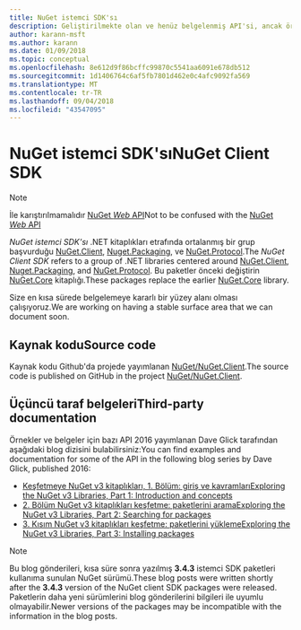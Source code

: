 ```yaml
---
title: NuGet istemci SDK'sı
description: Geliştirilmekte olan ve henüz belgelenmiş API'si, ancak örnekler Dave Glick'ın blogunda kullanılabilir.
author: karann-msft
ms.author: karann
ms.date: 01/09/2018
ms.topic: conceptual
ms.openlocfilehash: 8e612d9f86bcffc99870c5541aa6091e678db512
ms.sourcegitcommit: 1d1406764c6af5fb7801d462e0c4afc9092fa569
ms.translationtype: MT
ms.contentlocale: tr-TR
ms.lasthandoff: 09/04/2018
ms.locfileid: "43547095"
---
```

# <a name="nuget-client-sdk"></a><span data-ttu-id="08c2b-103">NuGet istemci SDK'sı</span><span class="sxs-lookup"><span data-stu-id="08c2b-103">NuGet Client SDK</span></span>

> [!Note]
> <span data-ttu-id="08c2b-104">İle karıştırılmamalıdır [NuGet *Web* API](https://docs.microsoft.com/en-us/nuget/api/overview)</span><span class="sxs-lookup"><span data-stu-id="08c2b-104">Not to be confused with the [NuGet *Web* API](https://docs.microsoft.com/en-us/nuget/api/overview)</span></span>

<span data-ttu-id="08c2b-105">*NuGet istemci SDK'sı* .NET kitaplıkları etrafında ortalanmış bir grup başvurduğu [NuGet.Client](https://www.nuget.org/packages/NuGet.Client), [Nuget.Packaging](https://www.nuget.org/packages/NuGet.Packaging), ve [NuGet.Protocol](https://www.nuget.org/packages/NuGet.Protocol).</span><span class="sxs-lookup"><span data-stu-id="08c2b-105">The *NuGet Client SDK* refers to a group of .NET libraries centered around [NuGet.Client](https://www.nuget.org/packages/NuGet.Client), [Nuget.Packaging](https://www.nuget.org/packages/NuGet.Packaging), and [NuGet.Protocol](https://www.nuget.org/packages/NuGet.Protocol).</span></span> <span data-ttu-id="08c2b-106">Bu paketler önceki değiştirin [NuGet.Core](https://www.nuget.org/packages/NuGet.Core/) kitaplığı.</span><span class="sxs-lookup"><span data-stu-id="08c2b-106">These packages replace the earlier [NuGet.Core](https://www.nuget.org/packages/NuGet.Core/) library.</span></span>

<span data-ttu-id="08c2b-107">Size en kısa sürede belgelemeye kararlı bir yüzey alanı olması çalışıyoruz.</span><span class="sxs-lookup"><span data-stu-id="08c2b-107">We are working on having a stable surface area that we can document soon.</span></span>

## <a name="source-code"></a><span data-ttu-id="08c2b-108">Kaynak kodu</span><span class="sxs-lookup"><span data-stu-id="08c2b-108">Source code</span></span>

<span data-ttu-id="08c2b-109">Kaynak kodu Github'da projede yayımlanan [NuGet/NuGet.Client](https://github.com/NuGet/NuGet.Client).</span><span class="sxs-lookup"><span data-stu-id="08c2b-109">The source code is published on GitHub in the project [NuGet/NuGet.Client](https://github.com/NuGet/NuGet.Client).</span></span>

## <a name="third-party-documentation"></a><span data-ttu-id="08c2b-110">Üçüncü taraf belgeleri</span><span class="sxs-lookup"><span data-stu-id="08c2b-110">Third-party documentation</span></span>

<span data-ttu-id="08c2b-111">Örnekler ve belgeler için bazı API 2016 yayımlanan Dave Glick tarafından aşağıdaki blog dizisini bulabilirsiniz:</span><span class="sxs-lookup"><span data-stu-id="08c2b-111">You can find examples and documentation for some of the API in the following blog series by Dave Glick, published 2016:</span></span>

- [<span data-ttu-id="08c2b-112">Keşfetmeye NuGet v3 kitaplıkları, 1. Bölüm: giriş ve kavramları</span><span class="sxs-lookup"><span data-stu-id="08c2b-112">Exploring the NuGet v3 Libraries, Part 1: Introduction and concepts</span></span>](http://daveaglick.com/posts/exploring-the-nuget-v3-libraries-part-1)
- [<span data-ttu-id="08c2b-113">2. Bölüm NuGet v3 kitaplıkları keşfetme: paketlerini arama</span><span class="sxs-lookup"><span data-stu-id="08c2b-113">Exploring the NuGet v3 Libraries, Part 2: Searching for packages</span></span>](http://daveaglick.com/posts/exploring-the-nuget-v3-libraries-part-2)
- [<span data-ttu-id="08c2b-114">3. Kısım NuGet v3 kitaplıkları keşfetme: paketlerini yükleme</span><span class="sxs-lookup"><span data-stu-id="08c2b-114">Exploring the NuGet v3 Libraries, Part 3: Installing packages</span></span>](http://daveaglick.com/posts/exploring-the-nuget-v3-libraries-part-3)

> [!Note]
> <span data-ttu-id="08c2b-115">Bu blog gönderileri, kısa süre sonra yazılmış **3.4.3** istemci SDK paketleri kullanıma sunulan NuGet sürümü.</span><span class="sxs-lookup"><span data-stu-id="08c2b-115">These blog posts were written shortly after the **3.4.3** version of the NuGet client SDK packages were released.</span></span>
> <span data-ttu-id="08c2b-116">Paketlerin daha yeni sürümlerini blog gönderilerini bilgileri ile uyumlu olmayabilir.</span><span class="sxs-lookup"><span data-stu-id="08c2b-116">Newer versions of the packages may be incompatible with the information in the blog posts.</span></span>
